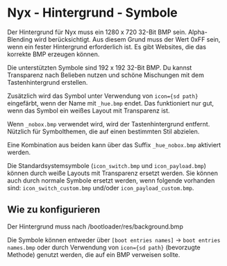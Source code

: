# Nyx - Hintergrund - Symbole

Der Hintergrund für Nyx muss ein 1280 x 720 32-Bit BMP sein. Alpha-Blending wird berücksichtigt. Aus diesem Grund muss der Wert 0xFF sein, wenn ein fester Hintergrund erforderlich ist. Es gibt Websites, die das korrekte BMP erzeugen können.

Die unterstützten Symbole sind 192 x 192 32-Bit BMP. Du kannst Transparenz nach Belieben nutzen und schöne Mischungen mit dem Tastenhintergrund erstellen.

Zusätzlich wird das Symbol unter Verwendung von `icon={sd path}` eingefärbt, wenn der Name mit `_hue.bmp` endet. Das funktioniert nur gut, wenn das Symbol ein weißes Layout mit Transparenz ist.

Wenn `_nobox.bmp` verwendet wird, wird der Tastenhintergrund entfernt. Nützlich für Symbolthemen, die auf einen bestimmten Stil abzielen.

Eine Kombination aus beiden kann über das Suffix `_hue_nobox.bmp` aktiviert werden.

Die Standardsystemsymbole (`icon_switch.bmp` und `icon_payload.bmp`) können durch weiße Layouts mit Transparenz ersetzt werden. Sie können auch durch normale Symbole ersetzt werden, wenn folgende vorhanden sind: `icon_switch_custom.bmp` und/oder `icon_payload_custom.bmp`.

## Wie zu konfigurieren

Der Hintergrund muss nach /bootloader/res/background.bmp

Die Symbole können entweder über `[boot entries names]` -> `boot entries names.bmp` oder durch Verwendung von `icon={sd path}` (bevorzugte Methode) genutzt werden, die auf ein BMP verweisen sollte.
